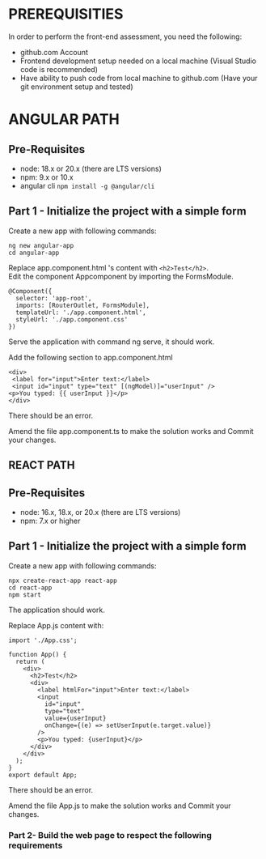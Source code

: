 # PREREQUISITIES

In order to perform the front-end assessment, you need the following:
- github.com Account
- Frontend development setup needed on a local machine (Visual Studio code is recommended)
- Have ability to push code from local machine to github.com (Have your git environment setup and tested)


# ANGULAR PATH

## Pre-Requisites
- node: 18.x or 20.x (there are LTS versions)  
- npm: 9.x or 10.x
- angular cli ```npm install -g @angular/cli```

## Part 1 - Initialize the project with a simple form
Create a new app with following commands:

```
ng new angular-app
cd angular-app
```

Replace app.component.html 's content  with ```<h2>Test</h2>```.  
Edit the component Appcomponent by importing the FormsModule.
```
@Component({
  selector: 'app-root',
  imports: [RouterOutlet, FormsModule],
  templateUrl: './app.component.html',
  styleUrl: './app.component.css'
})
```
Serve the application with command ng serve, it should work.

Add the following section to app.component.html
```
<div>
 <label for="input">Enter text:</label>
 <input id="input" type="text" [(ngModel)]="userInput" />
<p>You typed: {{ userInput }}</p>
</div>
```

There should be an error.

Amend the file app.component.ts to make the solution works and Commit your changes.

## REACT PATH

## Pre-Requisites
- node: 16.x, 18.x, or 20.x (there are LTS versions) 
- npm: 7.x or higher

## Part 1 - Initialize the project with a simple form
Create a new app with following commands:

```
npx create-react-app react-app
cd react-app
npm start
```

The application should work.  


Replace App.js content with:
```
import './App.css';

function App() {
  return (
    <div>
      <h2>Test</h2>
      <div>
        <label htmlFor="input">Enter text:</label>
        <input
          id="input"
          type="text"
          value={userInput}
          onChange={(e) => setUserInput(e.target.value)}
        />
        <p>You typed: {userInput}</p>
      </div>
    </div>
  );
}
export default App;
```

There should be an error.

Amend the file App.js to make the solution works and Commit your changes.


### Part 2- Build the web page to respect the following requirements





   
